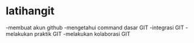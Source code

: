 # latihangit
-membuat akun github
-mengetahui command dasar GIT
-integrasi GIT
-melakukan praktik GIT
-melakukan kolaborasi GIT
